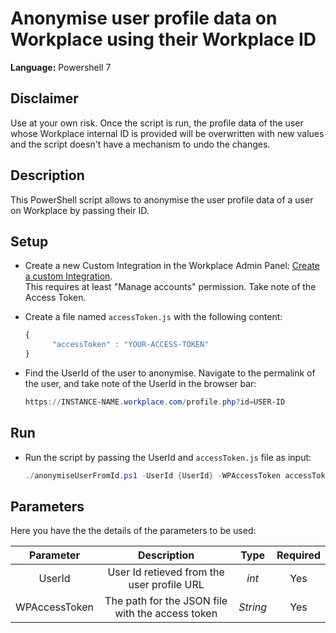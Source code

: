 # Anonymise user profile data on Workplace using their Workplace ID

**Language:** Powershell 7

## Disclaimer
Use at your own risk. Once the script is run, the profile data of the user whose Workplace internal ID is provided will be overwritten with new values and the script doesn't have a mechanism to undo the changes.

## Description
This PowerShell script allows to anonymise the user profile data of a user on Workplace by passing their ID.

## Setup

* Create a new Custom Integration in the Workplace Admin Panel: [Create a custom Integration](https://developers.facebook.com/docs/workplace/custom-integrations-new/#creating).<br/>This requires at least "Manage accounts" permission. Take note of the Access Token.

* Create a file named `accessToken.js` with the following content:

   ```javascript
   {
         "accessToken" : "YOUR-ACCESS-TOKEN"
   }
   ``` 
 
 * Find the UserId of the user to anonymise. Navigate to the permalink of the user, and take note of the UserId in the browser bar:
 
   ```powershell
   https://INSTANCE-NAME.workplace.com/profile.php?id=USER-ID
   ```
 
## Run

* Run the script by passing the UserId and `accessToken.js` file as input:

   ```powershell
   ./anonymiseUserFromId.ps1 -UserId {UserId} -WPAccessToken accessToken.js
   ```

## Parameters
Here you have the the details of the parameters to be used:

   | Parameter            | Description                                                       |  Type    |  Required    | 
   |:--------------------:|:-----------------------------------------------------------------:|:--------:|:------------:|
   | UserId   |  User Id retieved from the user profile URL                         | _int_ | Yes          |
   | WPAccessToken        |  The path for the JSON file with the access token                 | _String_ | Yes          |
